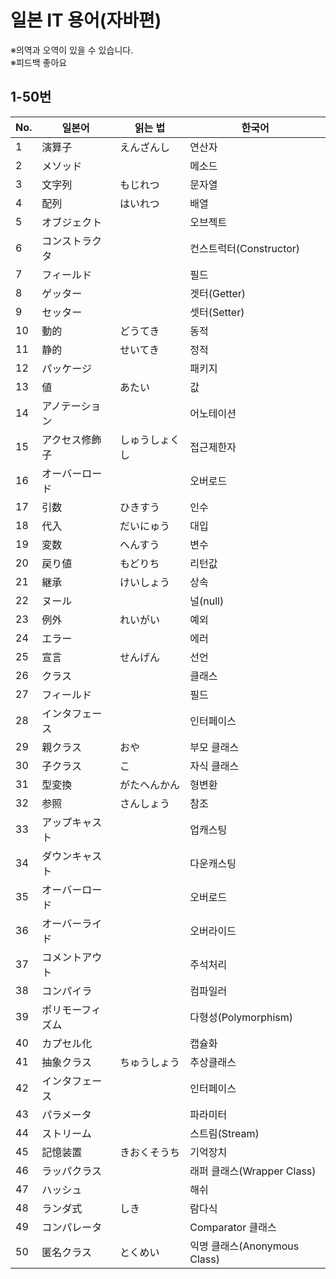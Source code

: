 # 일본 IT 용어(자바편)

※의역과 오역이 있을 수 있습니다.  
※피드백 좋아요

## 1-50번

No. |일본어           |읽는 법          |한국어
----|-----------------|-----------------|----------------------
1   |演算子           |えんざんし       |연산자
2   |メソッド         |                 |메소드
3   |文字列           |もじれつ         |문자열
4   |配列             |はいれつ         |배열
5   |オブジェクト     |                 |오브젝트
6   |コンストラクタ   |                 |컨스트럭터(Constructor)
7   |フィールド       |                 |필드
8   |ゲッター         |                 |겟터(Getter)
9   |セッター         |                 |셋터(Setter)
10  |動的             |どうてき         |동적
11  |静的             |せいてき         |정적
12  |パッケージ       |                 |패키지
13  |値               |あたい           |값
14  |アノテーション   |                 |어노테이션
15  |アクセス修飾子   |しゅうしょくし   |접근제한자
16  |オーバーロード   |                 |오버로드
17  |引数             |ひきすう         |인수
18  |代入             |だいにゅう       |대입
19  |変数             |へんすう         |변수
20  |戻り値           |もどりち         |리턴값
21  |継承             |けいしょう       |상속
22  |ヌール           |                 |널(null)
23  |例外             |れいがい         |예외
24  |エラー           |                 |에러
25  |宣言             |せんげん         |선언
26  |クラス           |                 |클래스
27  |フィールド       |                 |필드
28  |インタフェース   |                 |인터페이스
29  |親クラス         |おや             |부모 클래스
30  |子クラス         |こ               |자식 클래스
31  |型変換           |がたへんかん     |형변환
32  |参照             |さんしょう       |참조
33  |アップキャスト   |                 |업캐스팅
34  |ダウンキャスト   |                 |다운캐스팅
35  |オーバーロード   |                 |오버로드
36  |オーバーライド   |                 |오버라이드
37  |コメントアウト   |                 |주석처리
38  |コンパイラ       |                 |컴파일러
39  |ポリモーフィズム |                 |다형성(Polymorphism)
40  |カプセル化       |                 |캡슐화
41  |抽象クラス       | ちゅうしょう    |추상클래스
42  |インタフェース   |                 |인터페이스
43  |パラメータ       |                 |파라미터
44  |ストリーム       |                 |스트림(Stream)
45  |記憶装置         |きおくそうち     |기억장치
46  |ラッパクラス     |                 |래퍼 클래스(Wrapper Class)
47  |ハッシュ         |                 |해쉬
48  |ランダ式           |しき             |람다식
49  |コンパレータ     |                 |Comparator 클래스
50  |匿名クラス     |とくめい           |익명 클래스(Anonymous Class)
